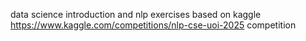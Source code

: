 data science introduction and nlp exercises based on kaggle https://www.kaggle.com/competitions/nlp-cse-uoi-2025 competition
